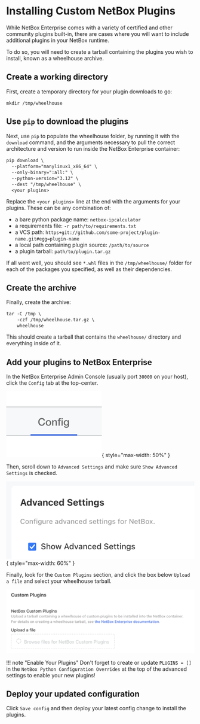 # Installing Custom NetBox Plugins

While NetBox Enterprise comes with a variety of certified and other community plugins built-in, there are cases where you will want to include additional plugins in your NetBox runtime.

To do so, you will need to create a tarball containing the plugins you wish to install, known as a wheelhouse archive.

## Create a working directory

First, create a temporary directory for your plugin downloads to go:

```{.bash}
mkdir /tmp/wheelhouse
```

## Use `pip` to download the plugins

Next, use `pip` to populate the wheelhouse folder, by running it with the `download` command, and the arguments necessary to pull the correct architecture and version to run inside the NetBox Enterprise container:

```{.bash}
pip download \
  --platform="manylinux1_x86_64" \
  --only-binary=":all:" \
  --python-version="3.12" \
  --dest "/tmp/wheelhouse" \
  <your plugins>
```

Replace the `<your plugins>` line at the end with the arguments for your plugins.
These can be any combination of:

* a bare python package name: `netbox-ipcalculator`
* a requirements file: `-r path/to/requirements.txt`
* a VCS path: `https+git://github.com/some-project/plugin-name.git#egg=plugin-name`
* a local path containing plugin source: `/path/to/source`
* a plugin tarball: `path/to/plugin.tar.gz`

If all went well, you should see `*.whl` files in the `/tmp/wheelhouse/` folder for each of the packages you specified, as well as their dependencies.

## Create the archive

Finally, create the archive:

```{.bash}
tar -C /tmp \
    -czf /tmp/wheelhouse.tar.gz \
    wheelhouse
```

This should create a tarball that contains the `wheelhouse/` directory and everything inside of it.

## Add your plugins to NetBox Enterprise

In the NetBox Enterprise Admin Console (usually port `30000` on your host), click the `Config` tab at the top-center.

![Screenshot: Config Tab](../images/netbox-enterprise/custom-plugins/ent-config-tab.png){ style="max-width: 50%" }

Then, scroll down to `Advanced Settings` and make sure `Show Advanced Settings` is checked.

![Screenshot: Advanced Settings](../images/netbox-enterprise/custom-plugins/ent-show-advanced-settings.png){ style="max-width: 60%" }

Finally, look for the `Custom Plugins` section, and click the box below `Upload a file` and select your wheelhouse tarball.

![Screenshot: Custom Plugins](../images/netbox-enterprise/custom-plugins/ent-custom-plugins.png)

!!! note "Enable Your Plugins"
    Don't forget to create or update `PLUGINS = []` in the `NetBox Python Configuration Overrides` at the top of the advanced settings to enable your new plugins!

## Deploy your updated configuration

Click `Save config` and then deploy your latest config change to install the plugins.